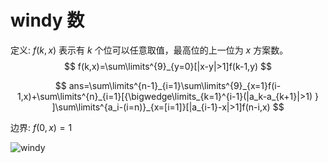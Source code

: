 # windy 数

定义: $f(k,x)$ 表示有 $k$ 个位可以任意取值，最高位的上一位为 $x$ 方案数。
$$
f(k,x)=\sum\limits^{9}_{y=0}[|x-y|>1]f(k-1,y)
$$

$$
ans=\sum\limits^{n-1}_{i=1}\sum\limits^{9}_{x=1}f(i-1,x)+\sum\limits^{n}_{i=1}[{\bigwedge\limits_{k=1}^{i-1}(|a_k-a_{k+1}|>1) } ]\sum\limits^{a_i-(i=n)}_{x=[i=1]}[|a_{i-1}-x|>1]f(n-i,x)
$$

边界: $f(0,x)=1$

![windy](C:\Users\admin\Desktop\windy.png)
